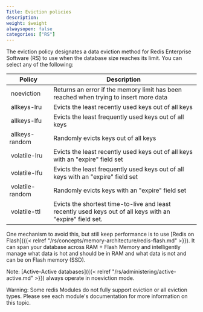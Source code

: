 ```yaml
---
Title: Eviction policies
description:
weight: $weight
alwaysopen: false
categories: ["RS"]
---
```

The eviction policy designates a data eviction method for Redis
Enterprise Software (RS) to use when the database size reaches its
limit. You can select any of the following:

| **Policy** | **Description** |
|------------|-----------------|
|  noeviction | Returns an error if the memory limit has been reached when trying to insert more data |
|  allkeys-lru | Evicts the least recently used keys out of all keys |
|  allkeys-lfu | Evicts the least frequently used keys out of all keys |
|  allkeys-random | Randomly evicts keys out of all keys |
|  volatile-lru | Evicts the least recently used keys out of all keys with an "expire" field set |
|  volatile-lfu | Evicts the least frequently used keys out of all keys with an "expire" field set |
|  volatile-random | Randomly evicts keys with an "expire" field set |
|  volatile-ttl | Evicts the shortest time-to-live and least recently used keys out of all keys with an "expire" field set. |

One mechanism to avoid this, but still keep performance is to use [Redis
on
Flash]({{< relref "/rs/concepts/memory-architecture/redis-flash.md" >}}).
It can span your database across RAM + Flash Memory and intelligently
manage what data is hot and should be in RAM and what data is not and
can be on Flash memory (SSD).

Note: [Active-Active databases]({{< relref "/rs/administering/active-active.md" >}})
always operate in noeviction mode.

Warning: Some redis Modules do not fully support eviction or all
eviction types. Please see each module's documentation for more
information on this topic.
